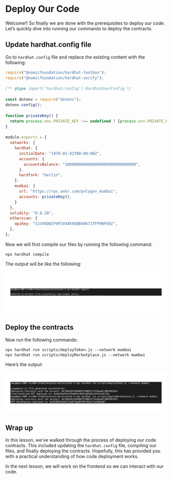 # Deploy Our Code

Welcome!! So finally we are done with the prerequisites to deploy our code. Let’s quickly dive into running our commands to deploy the contracts.

## Update hardhat.config file

Go to `hardhat.config` file and replace the existing content with the following:

```jsx
require("@nomicfoundation/hardhat-toolbox");
require("@nomicfoundation/hardhat-verify");

/** @type import('hardhat/config').HardhatUserConfig */

const dotenv = require("dotenv");
dotenv.config();

function privateKey() {
  return process.env.PRIVATE_KEY !== undefined ? [process.env.PRIVATE_KEY] : [];
}

module.exports = {
  networks: {
    hardhat: {
      initialDate: "1970-01-01T00:00:00Z",
      accounts: {
        accountsBalance: "1000000000000000000000000000000",
      },
      hardfork: "berlin",
    },
    mumbai: {
      url: "https://rpc.ankr.com/polygon_mumbai",
      accounts: privateKey(),
    }
  },
  solidity: "0.8.20",
  etherscan: {
    apiKey: "S1VXKDQCP4P2VXAK9Q8B46K71TFP9WF692",
  },
};
```

Now we will first compile our files by running the following command:

```
npx hardhat compile
```

The output will be like the following:

![Frame 3560381.jpg](https://github.com/0xmetaschool/Learning-Projects/blob/main/assests_for_all/assests_for_erc404/4%20Deploy%20the%20MarketPlace/Deploy%20Our%20Code/Frame_3560381.jpg?raw=true)

## Deploy the contracts

Now run the following commands:

```
npx hardhat run scripts/deployToken.js --network mumbai
npx hardhat run scripts/deployMarketplace.js --network mumbai
```

Here’s the output:

![Frame 3560381 (1).jpg](https://github.com/0xmetaschool/Learning-Projects/blob/main/assests_for_all/assests_for_erc404/4%20Deploy%20the%20MarketPlace/Deploy%20Our%20Code/Frame_3560381_(1).jpg?raw=true)

## Wrap up

In this lesson, we've walked through the process of deploying our code contracts. This included updating the `hardhat.config` file, compiling our files, and finally deploying the contracts. Hopefully, this has provided you with a practical understanding of how code deployment works. 

In the next lesson, we will work on the frontend so we can interact with our code.